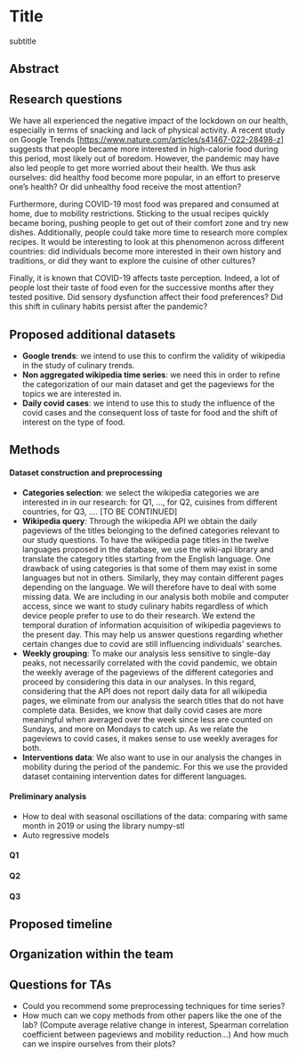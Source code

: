 # Title
subtitle

## Abstract

## Research questions

We have all experienced the negative impact of the lockdown on our health, especially in terms of snacking and lack of physical activity. A recent study on Google Trends [https://www.nature.com/articles/s41467-022-28498-z] suggests that people became more interested in high-calorie food during this period, most likely out of boredom. However, the pandemic may have also led people to get more worried about their health. We thus ask ourselves: did healthy food become more popular, in an effort to preserve one’s health? Or did unhealthy food receive the most attention?

Furthermore, during COVID-19 most food was prepared and consumed at home, due to mobility restrictions. Sticking to the usual recipes quickly became boring, pushing people to get out of their comfort zone and try new dishes. Additionally, people could take more time to research more complex recipes. It would be interesting to look at this phenomenon across different countries: did individuals become more interested in their own history and traditions, or did they want to explore the cuisine of other cultures?

Finally, it is known that COVID-19 affects taste perception. Indeed, a lot of people lost their taste of food even for the successive months after they tested positive. Did sensory dysfunction affect their food preferences? Did this shift in culinary habits persist after the pandemic?

## Proposed additional datasets

- **Google trends**: we intend to use this to confirm the validity of wikipedia in the study of culinary trends.
- **Non aggregated wikipedia time series**: we need this in order to refine the categorization of our main dataset and get the pageviews for the topics we are interested in.
- **Daily covid cases**: we intend to use this to study the influence of the covid cases and the consequent loss of taste for food and the shift of interest on the type of food.

## Methods

#### Dataset construction and preprocessing
- **Categories selection**: we select the wikipedia categories we are interested in in our research: for Q1, …, for Q2, cuisines from different countries, for Q3, …. [TO BE CONTINUED]
- **Wikipedia query**: Through the wikipedia API we obtain the daily pageviews of the titles belonging to the defined categories relevant to our study questions. To have the wikipedia page titles in the twelve languages proposed in the database, we use the wiki-api library and translate the category titles starting from the English language. One drawback of using categories is that some of them may exist in some languages but not in others. Similarly, they may contain different pages depending on the language. We will therefore have to deal with some missing data. We are including in our analysis both mobile and computer access, since we want to study culinary habits regardless of which device people prefer to use to do their research. We extend the temporal duration of information acquisition of wikipedia pageviews to the present day. This may help us answer questions regarding whether certain changes due to covid are still influencing individuals' searches.
- **Weekly grouping**: To make our analysis less sensitive to single-day peaks, not necessarily correlated with the covid pandemic, we obtain the weekly average of the pageviews of the different categories and proceed by considering this data in our analyses. In this regard, considering that the API does not report daily data for all wikipedia pages, we eliminate from our analysis the search titles that do not have complete data. Besides, we know that daily covid cases are more meaningful when averaged over the week since less are counted on Sundays, and more on Mondays to catch up. As we relate the pageviews to covid cases, it makes sense to use weekly averages for both.
- **Interventions data**: We also want to use in our analysis the changes in mobility during the period of the pandemic. For this we use the provided dataset containing intervention dates for different languages.

#### Preliminary analysis
- How to deal with seasonal oscillations of the data: comparing with same month in 2019 or using the library numpy-stl
- Auto regressive models

#### Q1

#### Q2

#### Q3

## Proposed timeline

## Organization within the team

## Questions for TAs

- Could you recommend some preprocessing techniques for time series?
- How much can we copy methods from other papers like the one of the lab? (Compute average relative change in interest, Spearman correlation coefficient between pageviews and mobility reduction…) And how much can we inspire ourselves from their plots?
